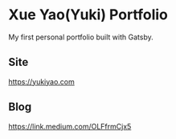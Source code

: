 # Xue Yao(Yuki) Portfolio

My first personal portfolio built with Gatsby. 




## Site
https://yukiyao.com

## Blog
https://link.medium.com/OLFfrmCjx5





